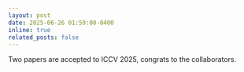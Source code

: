 ```yaml
---
layout: post
date: 2025-06-26 01:59:00-0400
inline: true
related_posts: false
---
```


Two papers are accepted to ICCV 2025, congrats to the collaborators.